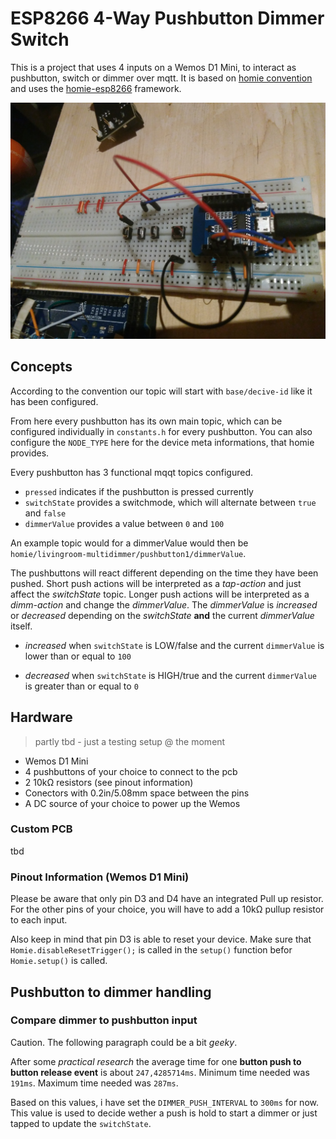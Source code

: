 # ESP8266 4-Way Pushbutton Dimmer Switch

This is a project that uses 4 inputs on a Wemos D1 Mini, to interact as pushbutton, switch or dimmer over mqtt.
It is based on [homie convention](https://github.com/marvinroger/homie) and uses the [homie-esp8266](https://github.com/marvinroger/homie-esp8266) framework.

![Breadboard test setup](https://github.com/Confectrician/ESP8266-4-way-pushbutton-dimmer-switch/blob/master/images/breadboard.jpg?raw=true)

## Concepts

According to the convention our topic will start with `base/decive-id` like it has been configured.

From here every pushbutton has its own main topic, which can be configured individually in `constants.h` for every pushbutton.
You can also configure the `NODE_TYPE` here for the device meta informations, that homie provides.

Every pushbutton has 3 functional mqqt topics configured.

- `pressed` indicates if the pushbutton is pressed currently
- `switchState` provides a switchmode, which will alternate between `true` and `false`
- `dimmerValue` provides a value between `0` and `100`

An example topic would for a dimmerValue would then be `homie/livingroom-multidimmer/pushbutton1/dimmerValue`.

The pushbuttons will react different depending on the time they have been pushed.
Short push actions will be interpreted as a *tap-action* and just affect the *switchState* topic.
Longer push actions will be interpreted as a *dimm-action* and change the *dimmerValue*.
The  *dimmerValue* is *increased* or *decreased* depending on the *switchState* **and** the current *dimmerValue* itself.

- *increased* when
`switchState` is LOW/false and the current `dimmerValue` is lower than or equal to `100`

- *decreased* when
`switchState` is HIGH/true and the current `dimmerValue` is greater than or equal to `0`


## Hardware

> partly tbd - just a testing setup @ the moment

- Wemos D1 Mini
- 4 pushbuttons of your choice to connect to the pcb
- 2 10kΩ resistors (see pinout information)
- Conectors with 0.2in/5.08mm space between the pins
- A DC source of your choice to power up the Wemos

### Custom PCB

tbd

### Pinout Information (Wemos D1 Mini)

Please be aware that only pin D3 and D4 have an integrated Pull up resistor.
For the other pins of your choice, you will have to add a 10kΩ pullup resistor to each input.

Also keep in mind that pin D3 is able to reset your device.
Make sure that `Homie.disableResetTrigger();` is called in the `setup()` function befor `Homie.setup()` is called.

## Pushbutton to dimmer handling

### Compare dimmer to pushbutton input

Caution. The following paragraph could be a bit *geeky*.

After some *practical research* the average time for one **button push to button release event** is about `247,4285714ms`.
Minimum time needed was `191ms`.
Maximum time needed was `287ms`.

Based on this values, i have set the `DIMMER_PUSH_INTERVAL` to `300ms` for now.
This value is used to decide wether a push is hold to start a dimmer or just tapped to update the `switchState`.